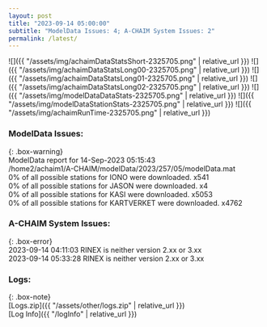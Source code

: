 ```yaml
---
layout: post
title: "2023-09-14 05:00:00"
subtitle: "ModelData Issues: 4; A-CHAIM System Issues: 2"
permalink: /latest/
---
```


![]({{ "/assets/img/achaimDataStatsShort-2325705.png" | relative_url }})
![]({{ "/assets/img/achaimDataStatsLong00-2325705.png" | relative_url }})
![]({{ "/assets/img/achaimDataStatsLong01-2325705.png" | relative_url }})
![]({{ "/assets/img/achaimDataStatsLong02-2325705.png" | relative_url }})
![]({{ "/assets/img/modelDataDataStats-2325705.png" | relative_url }})
![]({{ "/assets/img/modelDataStationStats-2325705.png" | relative_url }})
![]({{ "/assets/img/achaimRunTime-2325705.png" | relative_url }})


### ModelData Issues:  
  
{: .box-warning}  
 ModelData report for 14-Sep-2023 05:15:43   
 /home2/achaim1/A-CHAIM/modelData/2023/257/05/modelData.mat   
 0% of all possible stations for IONO were downloaded. x541   
 0% of all possible stations for JASON were downloaded. x4   
 0% of all possible stations for KASI were downloaded. x5053   
 0% of all possible stations for KARTVERKET were downloaded. x4762   
  
### A-CHAIM System Issues:  
  
{: .box-error}  
2023-09-14 04:11:03 RINEX is neither version 2.xx or 3.xx  
2023-09-14 05:33:28 RINEX is neither version 2.xx or 3.xx  

### Logs:  
  
{: .box-note}  
[Logs.zip]({{ "/assets/other/logs.zip" | relative_url }})  
[Log Info]({{ "/logInfo" | relative_url }})  
